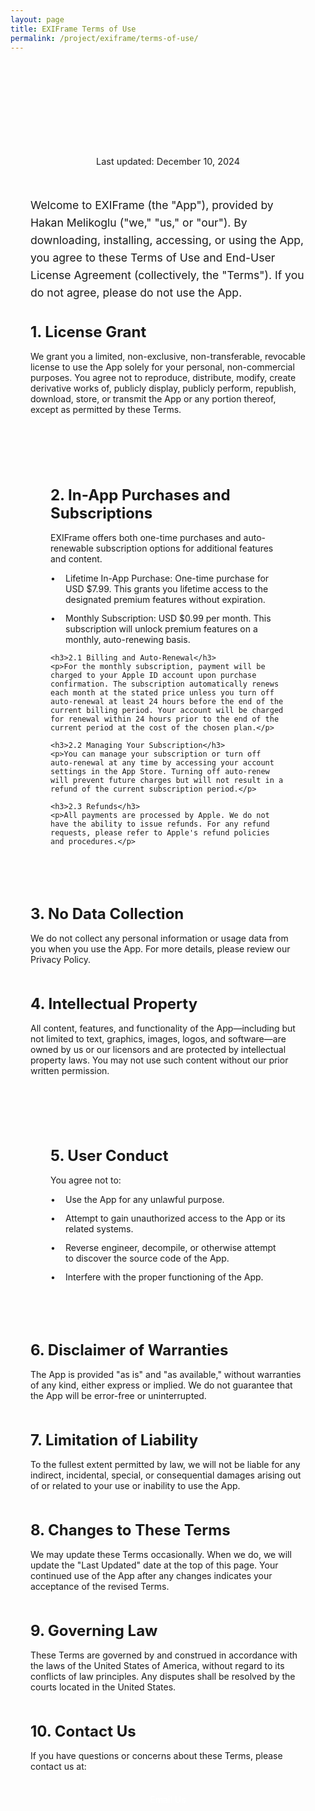```yaml
---
layout: page
title: EXIFrame Terms of Use
permalink: /project/exiframe/terms-of-use/
---
```


<div class="terms-content">
  <div class="terms-header">
    <h1>TERMS OF USE (EULA)</h1>
    <p class="last-updated">Last updated: December 10, 2024</p>
  </div>

  <p class="terms-intro">Welcome to EXIFrame (the "App"), provided by Hakan Melikoglu ("we," "us," or "our"). By downloading, installing, accessing, or using the App, you agree to these Terms of Use and End-User License Agreement (collectively, the "Terms"). If you do not agree, please do not use the App.</p>

  <div class="terms-section">
    <h2>1. License Grant</h2>
    <p>We grant you a limited, non-exclusive, non-transferable, revocable license to use the App solely for your personal, non-commercial purposes. You agree not to reproduce, distribute, modify, create derivative works of, publicly display, publicly perform, republish, download, store, or transmit the App or any portion thereof, except as permitted by these Terms.</p>
  </div>

  <div class="terms-section highlight-box">
    <h2>2. In-App Purchases and Subscriptions</h2>
    <p>EXIFrame offers both one-time purchases and auto-renewable subscription options for additional features and content.</p>
    <ul class="custom-list">
      <li>Lifetime In-App Purchase: One-time purchase for USD $7.99. This grants you lifetime access to the designated premium features without expiration.</li>
      <li>Monthly Subscription: USD $0.99 per month. This subscription will unlock premium features on a monthly, auto-renewing basis.</li>
    </ul>

    <h3>2.1 Billing and Auto-Renewal</h3>
    <p>For the monthly subscription, payment will be charged to your Apple ID account upon purchase confirmation. The subscription automatically renews each month at the stated price unless you turn off auto-renewal at least 24 hours before the end of the current billing period. Your account will be charged for renewal within 24 hours prior to the end of the current period at the cost of the chosen plan.</p>

    <h3>2.2 Managing Your Subscription</h3>
    <p>You can manage your subscription or turn off auto-renewal at any time by accessing your account settings in the App Store. Turning off auto-renew will prevent future charges but will not result in a refund of the current subscription period.</p>

    <h3>2.3 Refunds</h3>
    <p>All payments are processed by Apple. We do not have the ability to issue refunds. For any refund requests, please refer to Apple's refund policies and procedures.</p>
  </div>

  <div class="terms-section">
    <h2>3. No Data Collection</h2>
    <p>We do not collect any personal information or usage data from you when you use the App. For more details, please review our <a href="/project/exiframe/privacy-policy">Privacy Policy</a>.</p>
  </div>

  <div class="terms-section">
    <h2>4. Intellectual Property</h2>
    <p>All content, features, and functionality of the App—including but not limited to text, graphics, images, logos, and software—are owned by us or our licensors and are protected by intellectual property laws. You may not use such content without our prior written permission.</p>
  </div>

  <div class="terms-section highlight-box">
    <h2>5. User Conduct</h2>
    <p>You agree not to:</p>
    <ul class="custom-list">
      <li>Use the App for any unlawful purpose.</li>
      <li>Attempt to gain unauthorized access to the App or its related systems.</li>
      <li>Reverse engineer, decompile, or otherwise attempt to discover the source code of the App.</li>
      <li>Interfere with the proper functioning of the App.</li>
    </ul>
  </div>

  <div class="terms-section">
    <h2>6. Disclaimer of Warranties</h2>
    <p>The App is provided "as is" and "as available," without warranties of any kind, either express or implied. We do not guarantee that the App will be error-free or uninterrupted.</p>
  </div>

  <div class="terms-section">
    <h2>7. Limitation of Liability</h2>
    <p>To the fullest extent permitted by law, we will not be liable for any indirect, incidental, special, or consequential damages arising out of or related to your use or inability to use the App.</p>
  </div>

  <div class="terms-section">
    <h2>8. Changes to These Terms</h2>
    <p>We may update these Terms occasionally. When we do, we will update the "Last Updated" date at the top of this page. Your continued use of the App after any changes indicates your acceptance of the revised Terms.</p>
  </div>

  <div class="terms-section">
    <h2>9. Governing Law</h2>
    <p>These Terms are governed by and construed in accordance with the laws of the United States of America, without regard to its conflicts of law principles. Any disputes shall be resolved by the courts located in the United States.</p>
  </div>

  <div class="terms-section">
    <h2>10. Contact Us</h2>
    <p>If you have questions or concerns about these Terms, please contact us at:</p>
    <div class="contact-box">
      <a href="mailto:exiframe@hakanmelikoglu.com" class="contact-button">Email Us</a>
    </div>
  </div>
</div>

<style>
.terms-content {
    max-width: 800px;
    margin: 0 auto;
    padding: 2rem;
    font-family: -apple-system, BlinkMacSystemFont, "Segoe UI", Roboto, Helvetica, Arial, sans-serif;
}

.terms-header {
    text-align: center;
    margin-bottom: 3rem;
}

.terms-header h1 {
    font-size: 2.5rem;
    margin-bottom: 0.5rem;
    background: linear-gradient(120deg, var(--primary-color), #5856D6);
    -webkit-background-clip: text;
    -webkit-text-fill-color: transparent;
}

.last-updated {
    color: var(--light-text);
    font-size: 0.9rem;
}

.terms-intro {
    font-size: 1.1rem;
    line-height: 1.6;
    margin-bottom: 2rem;
    color: var(--light-text);
}

.terms-section {
    margin-bottom: 3rem;
}

.terms-section h2 {
    font-size: 1.5rem;
    margin-bottom: 1rem;
    color: var(--text-color);
}

.terms-section h3 {
    font-size: 1.2rem;
    margin: 1.5rem 0 1rem;
    color: var(--text-color);
}

.highlight-box {
    background: var(--card-background);
    padding: 2rem;
    border-radius: 16px;
    box-shadow: var(--card-shadow);
}

.custom-list {
    list-style: none;
    padding: 0;
}

.custom-list li {
    margin-bottom: 0.8rem;
    padding-left: 1.5rem;
    position: relative;
    color: var(--text-color);
}

.custom-list li:before {
    content: "•";
    color: var(--primary-color);
    position: absolute;
    left: 0;
}

.contact-box {
    text-align: center;
    margin-top: 1.5rem;
}

.contact-button {
    display: inline-block;
    padding: 0.8rem 2rem;
    background: var(--primary-color);
    color: white;
    text-decoration: none;
    border-radius: 8px;
    font-weight: 500;
    transition: transform 0.2s ease, opacity 0.2s ease;
}

.contact-button:hover {
    transform: translateY(-2px);
    opacity: 0.9;
}

a {
    color: var(--primary-color);
    text-decoration: none;
    
    &:hover {
        text-decoration: underline;
    }
}

@media (max-width: 768px) {
    .terms-content {
        padding: 1rem;
    }
    
    .terms-header h1 {
        font-size: 2rem;
    }
    
    .highlight-box {
        padding: 1.5rem;
    }
}

@media (prefers-color-scheme: dark) {
    .highlight-box {
        background: var(--card-background);
    }
}
</style> 